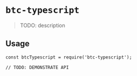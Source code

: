 # `btc-typescript`

> TODO: description

## Usage

```
const btcTypescript = require('btc-typescript');

// TODO: DEMONSTRATE API
```
